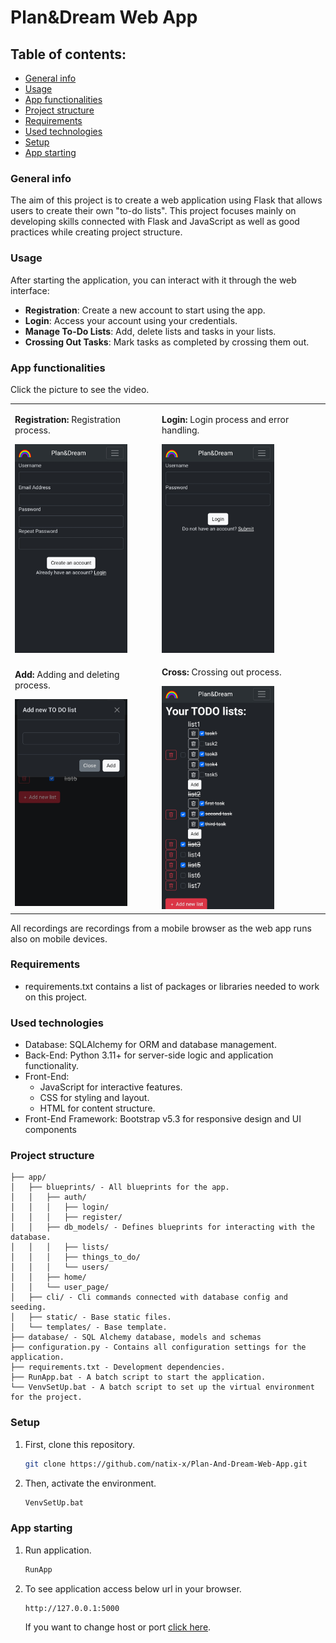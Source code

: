 # Plan&Dream Web App
## Table of contents: 
* [General info](#general-info)
* [Usage](#usage)
* [App functionalities](#app-functionalities)
* [Project structure](#project-structure)
* [Requirements](#requirements)
* [Used technologies](#used-technologies)
* [Setup](#setup)
* [App starting](#app-starting)

### General info
The aim of this project is to create a web application using Flask that allows users to create their own "to-do lists".
This project focuses mainly on developing skills connected with Flask and JavaScript as well as good practices while creating project structure.
### Usage
After starting the application, you can interact with it through the web interface:

- **Registration**: Create a new account to start using the app.
- **Login**: Access your account using your credentials.
- **Manage To-Do Lists**: Add, delete lists and tasks in your lists.
- **Crossing Out Tasks**: Mark tasks as completed by crossing them out.
### App functionalities
Click the picture to see the video.
<table>
  <tr>
    <td>
      <p><strong>Registration:</strong> Registration process.</p>
      <a href="media/registration.mp4">
        <img src="media/registration_page_screenshot.jpg" alt="Registration" width="180"/>
      </a>
    </td>
    <td>
      <p><strong>Login:</strong> Login process and error handling.</p>
      <a href="media/logout_login.mp4">
        <img src="media/login_page_screenshot.jpg" alt="Login" width="180" />
      </a>
    </td>
  </tr>
  <tr>
    <td>
      <p><strong>Add:</strong> Adding and deleting process.</p>
      <a href="media/delete_add.mp4">
        <img src="media/delete_add_screenshot.jpg" alt="Add" width="180" />
      </a>
    </td>
    <td>
      <p><strong>Cross:</strong> Crossing out process.</p>
      <a href="media/crossing_out.mp4">
        <img src="media/crossing_out_screenshot.jpg" alt="Cross" width="180" />
      </a>
    </td>
  </tr>
</table>
All recordings are recordings from a mobile browser as the web app runs also on mobile devices.

### Requirements
* requirements.txt contains a list of packages or libraries needed to work on this project.
### Used technologies
* Database: SQLAlchemy for ORM and database management.
* Back-End: Python 3.11+ for server-side logic and application functionality.
* Front-End:
  * JavaScript for interactive features.
  * CSS for styling and layout.
  * HTML for content structure.
* Front-End Framework: Bootstrap v5.3 for responsive design and UI components
### Project structure
```
├── app/
│   ├── blueprints/ - All blueprints for the app.
│   │   ├── auth/
│   │   │   ├── login/
│   │   │   ├── register/
│   │   ├── db_models/ - Defines blueprints for interacting with the database.
│   │   │   ├── lists/
│   │   │   ├── things_to_do/
│   │   │   └── users/
│   │   ├── home/
│   │   └── user_page/
│   ├── cli/ - Cli commands connected with database config and seeding.
│   ├── static/ - Base static files. 
│   └── templates/ - Base template.
├── database/ - SQL Alchemy database, models and schemas
├── configuration.py - Contains all configuration settings for the application.
├── requirements.txt - Development dependencies.
├── RunApp.bat - A batch script to start the application.
└── VenvSetUp.bat - A batch script to set up the virtual environment for the project.
```
### Setup
1. First, clone this repository.
   ```sh
   git clone https://github.com/natix-x/Plan-And-Dream-Web-App.git
   ```
2. Then, activate the environment.
    ```sh
   VenvSetUp.bat
   ```
### App starting
1. Run application.
   ```sh
   RunApp
   ```
2. To see application access below url in your browser.
   ```
   http://127.0.0.1:5000
   ```
   If you want to change host or port [click here](configuration.py).

